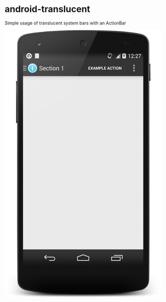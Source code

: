 android-translucent
===================

Simple usage of translucent system bars with an ActionBar

![Screenshot](https://raw.githubusercontent.com/noxr/android-translucent/master/device-2014-06-09-122724.png "Screenshot")
